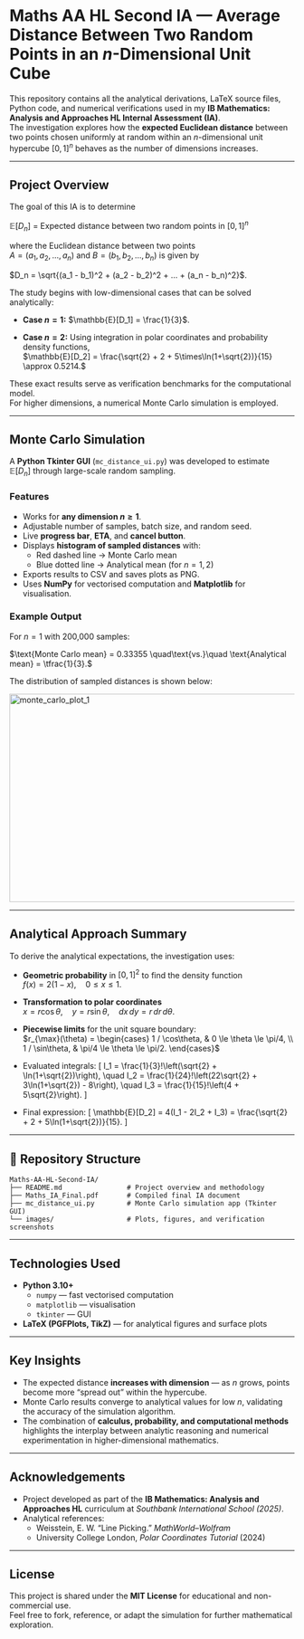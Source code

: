 # Maths AA HL Second IA — Average Distance Between Two Random Points in an *n*-Dimensional Unit Cube

This repository contains all the analytical derivations, LaTeX source files, Python code, and numerical verifications used in my **IB Mathematics: Analysis and Approaches HL Internal Assessment (IA)**.  
The investigation explores how the **expected Euclidean distance** between two points chosen uniformly at random within an *n*-dimensional unit hypercube $[0,1]^n$ behaves as the number of dimensions increases.

---

## Project Overview

The goal of this IA is to determine

$\mathbb{E}[D_n]$ = Expected distance between two random points in $[0,1]^n$

where the Euclidean distance between two points  
$A = (a_1, a_2, ..., a_n)$ and $B = (b_1, b_2, ..., b_n)$ is given by


$D_n = \sqrt{(a_1 - b_1)^2 + (a_2 - b_2)^2 + ... + (a_n - b_n)^2}$.

The study begins with low-dimensional cases that can be solved analytically:

- **Case $n = 1$:**
  $\mathbb{E}[D_1] = \frac{1}{3}$.

- **Case $n = 2$:**
  Using integration in polar coordinates and probability density functions,  
  $\mathbb{E}[D_2] = \frac{\sqrt{2} + 2 + 5\times\ln(1+\sqrt{2})}{15} \approx 0.5214.$

These exact results serve as verification benchmarks for the computational model.  
For higher dimensions, a numerical Monte Carlo simulation is employed.

---

## Monte Carlo Simulation

A **Python Tkinter GUI** (`mc_distance_ui.py`) was developed to estimate  
$\mathbb{E}[D_n]$ through large-scale random sampling.

### Features
- Works for **any dimension $n \ge 1$**.
- Adjustable number of samples, batch size, and random seed.
- Live **progress bar**, **ETA**, and **cancel button**.
- Displays **histogram of sampled distances** with:
  - Red dashed line → Monte Carlo mean  
  - Blue dotted line → Analytical mean (for $n=1,2$)
- Exports results to CSV and saves plots as PNG.
- Uses **NumPy** for vectorised computation and **Matplotlib** for visualisation.

### Example Output
For $n = 1$ with 200,000 samples:

$\text{Monte Carlo mean} = 0.33355 \quad\text{vs.}\quad \text{Analytical mean} = \tfrac{1}{3}.$

The distribution of sampled distances is shown below:

<img width="1029" height="368" alt="monte_carlo_plot_1" src="https://github.com/user-attachments/assets/a2c3e543-70ae-46d9-bdff-ad36fc166151" />


---

## Analytical Approach Summary

To derive the analytical expectations, the investigation uses:
- **Geometric probability** in $[0,1]^2$ to find the density function  
  $f(x) = 2(1-x), \quad 0 \le x \le 1.$
  
- **Transformation to polar coordinates**  
  $x = r\cos\theta, \quad y = r\sin\theta, \quad dx\,dy = r\,dr\,d\theta.$
  
- **Piecewise limits** for the unit square boundary:  
  $r_{\max}(\theta) = \begin{cases} 1 / \cos\theta, & 0 \le \theta \le \pi/4, \\ 1 / \sin\theta, & \pi/4 \le \theta \le \pi/2. \end{cases}$
  
- Evaluated integrals:
  \[
  I_1 = \frac{1}{3}\!\left(\sqrt{2} + \ln(1+\sqrt{2})\right), \quad
  I_2 = \frac{1}{24}\!\left(22\sqrt{2} + 3\ln(1+\sqrt{2}) - 8\right), \quad
  I_3 = \frac{1}{15}\!\left(4 + 5\sqrt{2}\right).
  \]
- Final expression:
  \[
  \mathbb{E}[D_2] = 4(I_1 - 2I_2 + I_3)
  = \frac{\sqrt{2} + 2 + 5\ln(1+\sqrt{2})}{15}.
  \]

---

## 🧩 Repository Structure

```
Maths-AA-HL-Second-IA/
├── README.md                # Project overview and methodology
├── Maths_IA_Final.pdf       # Compiled final IA document
├── mc_distance_ui.py        # Monte Carlo simulation app (Tkinter GUI)
└── images/                  # Plots, figures, and verification screenshots
```


---

## Technologies Used
- **Python 3.10+**
  - `numpy` — fast vectorised computation  
  - `matplotlib` — visualisation  
  - `tkinter` — GUI  
- **LaTeX (PGFPlots, TikZ)** — for analytical figures and surface plots  

---

## Key Insights
- The expected distance **increases with dimension** — as $n$ grows, points become more “spread out” within the hypercube.  
- Monte Carlo results converge to analytical values for low $n$, validating the accuracy of the simulation algorithm.  
- The combination of **calculus, probability, and computational methods** highlights the interplay between analytic reasoning and numerical experimentation in higher-dimensional mathematics.

---

## Acknowledgements
- Project developed as part of the **IB Mathematics: Analysis and Approaches HL** curriculum at *Southbank International School (2025)*.  
- Analytical references:  
  - Weisstein, E. W. “Line Picking.” *MathWorld–Wolfram*  
  - University College London, *Polar Coordinates Tutorial* (2024)  

---

## License
This project is shared under the **MIT License** for educational and non-commercial use.  
Feel free to fork, reference, or adapt the simulation for further mathematical exploration.

